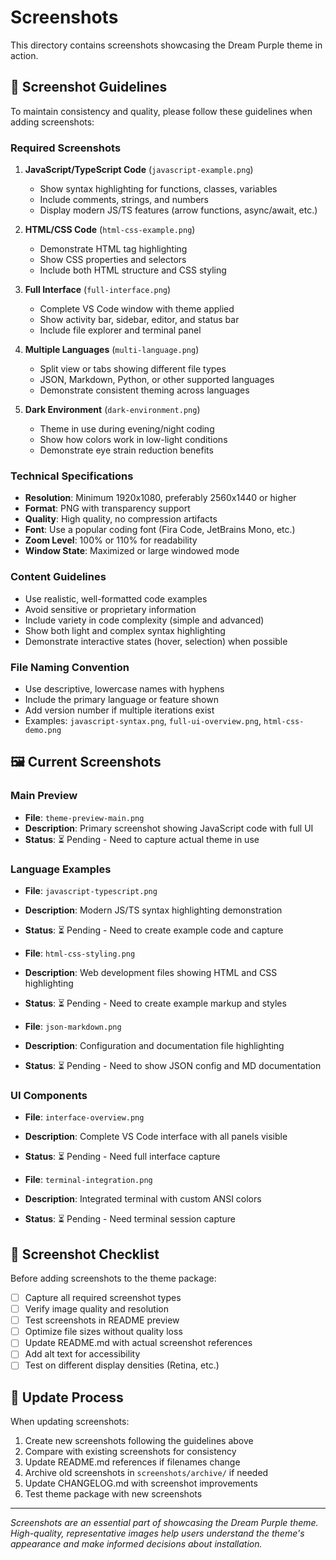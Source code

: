 # Screenshots

This directory contains screenshots showcasing the Dream Purple theme in action.

## 📸 Screenshot Guidelines

To maintain consistency and quality, please follow these guidelines when adding screenshots:

### Required Screenshots

1. **JavaScript/TypeScript Code** (`javascript-example.png`)
   - Show syntax highlighting for functions, classes, variables
   - Include comments, strings, and numbers
   - Display modern JS/TS features (arrow functions, async/await, etc.)

2. **HTML/CSS Code** (`html-css-example.png`)
   - Demonstrate HTML tag highlighting
   - Show CSS properties and selectors
   - Include both HTML structure and CSS styling

3. **Full Interface** (`full-interface.png`)
   - Complete VS Code window with theme applied
   - Show activity bar, sidebar, editor, and status bar
   - Include file explorer and terminal panel

4. **Multiple Languages** (`multi-language.png`)
   - Split view or tabs showing different file types
   - JSON, Markdown, Python, or other supported languages
   - Demonstrate consistent theming across languages

5. **Dark Environment** (`dark-environment.png`)
   - Theme in use during evening/night coding
   - Show how colors work in low-light conditions
   - Demonstrate eye strain reduction benefits

### Technical Specifications

- **Resolution**: Minimum 1920x1080, preferably 2560x1440 or higher
- **Format**: PNG with transparency support
- **Quality**: High quality, no compression artifacts
- **Font**: Use a popular coding font (Fira Code, JetBrains Mono, etc.)
- **Zoom Level**: 100% or 110% for readability
- **Window State**: Maximized or large windowed mode

### Content Guidelines

- Use realistic, well-formatted code examples
- Avoid sensitive or proprietary information
- Include variety in code complexity (simple and advanced)
- Show both light and complex syntax highlighting
- Demonstrate interactive states (hover, selection) when possible

### File Naming Convention

- Use descriptive, lowercase names with hyphens
- Include the primary language or feature shown
- Add version number if multiple iterations exist
- Examples: `javascript-syntax.png`, `full-ui-overview.png`, `html-css-demo.png`

## 🖼️ Current Screenshots

### Main Preview
- **File**: `theme-preview-main.png`
- **Description**: Primary screenshot showing JavaScript code with full UI
- **Status**: ⏳ Pending - Need to capture actual theme in use

### Language Examples
- **File**: `javascript-typescript.png`
- **Description**: Modern JS/TS syntax highlighting demonstration
- **Status**: ⏳ Pending - Need to create example code and capture

- **File**: `html-css-styling.png`
- **Description**: Web development files showing HTML and CSS highlighting
- **Status**: ⏳ Pending - Need to create example markup and styles

- **File**: `json-markdown.png`
- **Description**: Configuration and documentation file highlighting
- **Status**: ⏳ Pending - Need to show JSON config and MD documentation

### UI Components
- **File**: `interface-overview.png`
- **Description**: Complete VS Code interface with all panels visible
- **Status**: ⏳ Pending - Need full interface capture

- **File**: `terminal-integration.png`
- **Description**: Integrated terminal with custom ANSI colors
- **Status**: ⏳ Pending - Need terminal session capture

## 📝 Screenshot Checklist

Before adding screenshots to the theme package:

- [ ] Capture all required screenshot types
- [ ] Verify image quality and resolution
- [ ] Test screenshots in README preview
- [ ] Optimize file sizes without quality loss
- [ ] Update README.md with actual screenshot references
- [ ] Add alt text for accessibility
- [ ] Test on different display densities (Retina, etc.)

## 🔄 Update Process

When updating screenshots:

1. Create new screenshots following the guidelines above
2. Compare with existing screenshots for consistency
3. Update README.md references if filenames change
4. Archive old screenshots in `screenshots/archive/` if needed
5. Update CHANGELOG.md with screenshot improvements
6. Test theme package with new screenshots

---

*Screenshots are an essential part of showcasing the Dream Purple theme. High-quality, representative images help users understand the theme's appearance and make informed decisions about installation.*